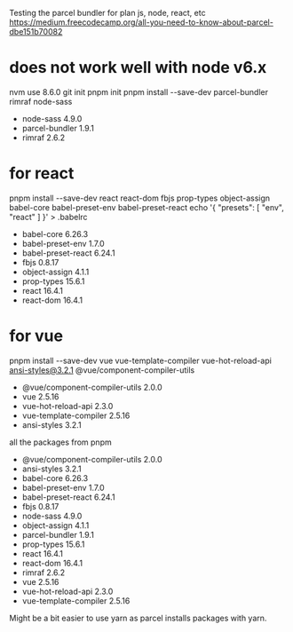 Testing the parcel bundler for plan js, node, react, etc
https://medium.freecodecamp.org/all-you-need-to-know-about-parcel-dbe151b70082

# does not work well with node v6.x
nvm use 8.6.0
git init
pnpm init
pnpm install --save-dev parcel-bundler rimraf node-sass
+ node-sass 4.9.0
+ parcel-bundler 1.9.1
+ rimraf 2.6.2

# for react
pnpm install --save-dev react react-dom fbjs prop-types object-assign babel-core babel-preset-env babel-preset-react
echo '{ "presets": [ "env", "react" ] }' > .babelrc
+ babel-core 6.26.3
+ babel-preset-env 1.7.0
+ babel-preset-react 6.24.1
+ fbjs 0.8.17
+ object-assign 4.1.1
+ prop-types 15.6.1
+ react 16.4.1
+ react-dom 16.4.1

# for vue
pnpm install --save-dev vue vue-template-compiler vue-hot-reload-api ansi-styles@3.2.1 @vue/component-compiler-utils
+ @vue/component-compiler-utils 2.0.0
+ vue 2.5.16
+ vue-hot-reload-api 2.3.0
+ vue-template-compiler 2.5.16
+ ansi-styles 3.2.1

all the packages from pnpm
+ @vue/component-compiler-utils 2.0.0
+ ansi-styles 3.2.1
+ babel-core 6.26.3
+ babel-preset-env 1.7.0
+ babel-preset-react 6.24.1
+ fbjs 0.8.17
+ node-sass 4.9.0
+ object-assign 4.1.1
+ parcel-bundler 1.9.1
+ prop-types 15.6.1
+ react 16.4.1
+ react-dom 16.4.1
+ rimraf 2.6.2
+ vue 2.5.16
+ vue-hot-reload-api 2.3.0
+ vue-template-compiler 2.5.16

Might be a bit easier to use yarn as parcel installs packages with yarn.
